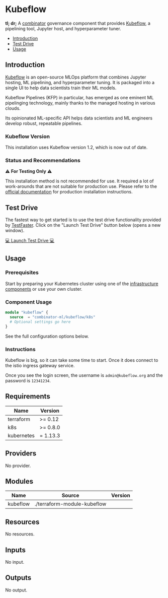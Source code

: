 # Kubeflow

**tl; dr;** A [combinator](https://combinator.ml) governance component that provides [Kubeflow](https://kubeflow.org), a pipelining tool, Jupyter host, and hyperparameter tuner.

- [Introduction](#introduction)
- [Test Drive](#test-drive)
- [Usage](#usage)

## Introduction

[Kubeflow](https://kubeflow.org) is an open-source MLOps platform that combines Jupyter hosting, ML pipelining, and hyperparameter tuning. It is packaged into a single UI to help data scientists train their ML models.

Kubeflow Pipelines (KFP) in particular, has emerged as one eminent ML pipelinging technology, mainly thanks to the managed hosting in various clouds.

Its opinionated ML-specific API helps data scientists and ML engineers develop robust, repeatable pipelines.

### Kubeflow Version

This installation uses Kubeflow version 1.2, which is now out of date.

### Status and Recommendations

:warning: **For Testing Only** :warning:

This installation method is not recommended for use. It required a lot of work-arounds that are not suitable for production use. Please refer to the [official documentation](https://www.kubeflow.org/docs/started/installing-kubeflow/) for production installation instructions.

## Test Drive

The fastest way to get started is to use the test drive functionality provided by [TestFaster](https://testfaster.ci). Click on the "Launch Test Drive" button below (opens a new window).

<a href="https://testfaster.ci/launch?embedded=true&amp;repo=https://github.com/combinator-ml/terraform-k8s-kubeflow&amp;file=examples/testfaster/.testfaster.yml" target="\_blank">:computer: Launch Test Drive :computer:</a>

## Usage

### Prerequisites

Start by preparing your Kubernetes cluster using one of the [infrastructure components](https://combinator.ml/infrastructure/introduction/) or use your own cluster.

### Component Usage

```terraform
module "kubeflow" {
  source  = "combinator-ml/kubeflow/k8s"
  # Optional settings go here
}
```

See the full configuration options below.

### Instructions

Kubeflow is big, so it can take some time to start. Once it does connect to the istio ingress gateway service.

Once you see the login screen, the username is `admin@kubeflow.org` and the password is `12341234`.

## Requirements

| Name | Version |
|------|---------|
| terraform | >= 0.12 |
| k8s | >= 0.8.0 |
| kubernetes | = 1.13.3 |

## Providers

No provider.

## Modules

| Name | Source | Version |
|------|--------|---------|
| kubeflow | ./terraform-module-kubeflow |  |

## Resources

No resources.

## Inputs

No input.

## Outputs

No output.
